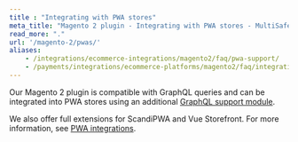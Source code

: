 ```yaml
---
title : "Integrating with PWA stores"
meta_title: "Magento 2 plugin - Integrating with PWA stores - MultiSafepay Docs"
read_more: "."
url: '/magento-2/pwas/'
aliases:
    - /integrations/ecommerce-integrations/magento2/faq/pwa-support/
    - /payments/integrations/ecommerce-platforms/magento2/faq/integrating-with-pwa-stores/
---
```


Our Magento 2 plugin is compatible with GraphQL queries and can be integrated into PWA stores using an additional [GraphQL support module](https://github.com/MultiSafepay/magento2-graphql).

We also offer full extensions for ScandiPWA and Vue Storefront. For more information, see [PWA integrations](/payments/integrations/pwa/). 